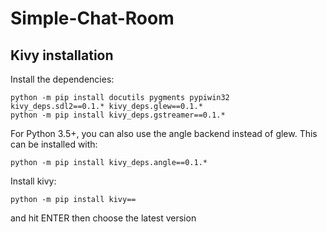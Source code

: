 # Simple-Chat-Room

## Kivy installation

Install the dependencies:
```
python -m pip install docutils pygments pypiwin32 kivy_deps.sdl2==0.1.* kivy_deps.glew==0.1.*
python -m pip install kivy_deps.gstreamer==0.1.*
```

For Python 3.5+, you can also use the angle backend instead of glew. This can be installed with:
```
python -m pip install kivy_deps.angle==0.1.*
```

Install kivy:
```
python -m pip install kivy==
```
and hit ENTER then choose the latest version
